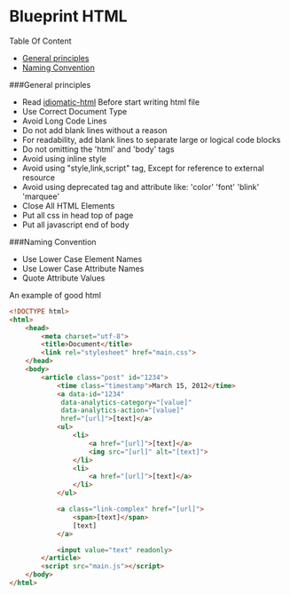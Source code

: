# Blueprint HTML

Table Of Content 
* [General principles](#user-content-general-principles)
* [Naming Convention](#user-content-naming-convention)

###General principles
* Read [idiomatic-html](https://github.com/farakavco/idiomatic-html) Before start writing html file
* Use Correct Document Type
* Avoid Long Code Lines
* Do not add blank lines without a reason
* For readability, add blank lines to separate large or logical code blocks
* Do not omitting the 'html' and 'body' tags
* Avoid using inline style
* Avoid using "style,link,script" tag, Except for reference to external resource
* Avoid using deprecated tag and attribute like: 'color' 'font' 'blink' 'marquee'
* Close All HTML Elements
* Put all css in head top of page
* Put all javascript end of body

###Naming Convention 
* Use Lower Case Element Names
* Use Lower Case Attribute Names
* Quote Attribute Values

An example of good html

```html
<!DOCTYPE html>
<html>
    <head>
        <meta charset="utf-8">
        <title>Document</title>
        <link rel="stylesheet" href="main.css">
    </head>
    <body>
        <article class="post" id="1234">
            <time class="timestamp">March 15, 2012</time>
            <a data-id="1234"
             data-analytics-category="[value]"
             data-analytics-action="[value]"
             href="[url]">[text]</a>
            <ul>
                <li>
                    <a href="[url]">[text]</a>
                    <img src="[url]" alt="[text]">
                </li>
                <li>
                    <a href="[url]">[text]</a>
                </li>
            </ul>

            <a class="link-complex" href="[url]">
                <span>[text]</span>
                [text]
            </a>

            <input value="text" readonly>
        </article>
        <script src="main.js"></script>
    </body>
</html>
```
